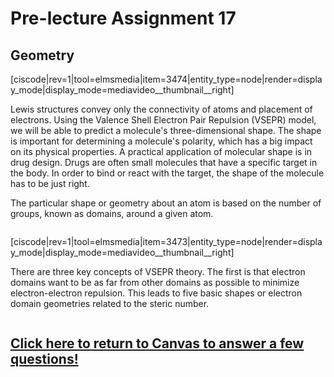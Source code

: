 <div style="float:right;margin:auto"><ebook-button title="VSEPR" link="https://genchem.science.psu.edu/08-1-vsepr"></ebook-button></div>


# Pre-lecture Assignment 17

## Geometry


[ciscode|rev=1|tool=elmsmedia|item=3474|entity_type=node|render=display_mode|display_mode=mediavideo__thumbnail__right]

Lewis structures convey only the connectivity of atoms and placement of electrons.  Using the Valence Shell Electron Pair Repulsion (VSEPR) model, we will be able to predict a molecule's three-dimensional shape.  The shape is important for determining a molecule's polarity, which has a big impact on its physical properties.  A practical application of molecular shape is in drug design.  Drugs are often small molecules that have a specific target in the body.  In order to bind or react with the target, the shape of the molecule has to be just right. 

The particular shape or geometry about an atom is based on the number of groups, known as domains, around a given atom.  

<div class="spacer" style="display:block;overflow:hidden;width:100%;"></div>

[ciscode|rev=1|tool=elmsmedia|item=3473|entity_type=node|render=display_mode|display_mode=mediavideo__thumbnail__right]

There are three key concepts of VSEPR theory.  The first is that electron domains want to be as far from other domains as possible to minimize electron-electron repulsion.  This leads to five basic shapes or electron domain geometries related to the steric number.



<div class="spacer" style="display:block;overflow:hidden;width:100%;"></div>



## [Click here to return to Canvas to answer a few questions!](https://psu.instructure.com/courses/1881362/quizzes/3327725)




